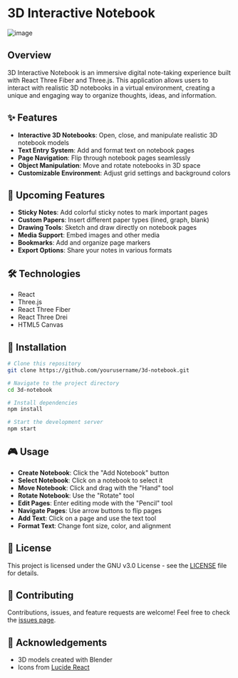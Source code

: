 # 3D Interactive Notebook

![image](https://github.com/user-attachments/assets/730475ee-c574-4b00-903b-3c8d6e5b678c)

## Overview

3D Interactive Notebook is an immersive digital note-taking experience built with React Three Fiber and Three.js. This application allows users to interact with realistic 3D notebooks in a virtual environment, creating a unique and engaging way to organize thoughts, ideas, and information.

## ✨ Features

- **Interactive 3D Notebooks**: Open, close, and manipulate realistic 3D notebook models
- **Text Entry System**: Add and format text on notebook pages
- **Page Navigation**: Flip through notebook pages seamlessly
- **Object Manipulation**: Move and rotate notebooks in 3D space
- **Customizable Environment**: Adjust grid settings and background colors

## 🚀 Upcoming Features

- **Sticky Notes**: Add colorful sticky notes to mark important pages
- **Custom Papers**: Insert different paper types (lined, graph, blank)
- **Drawing Tools**: Sketch and draw directly on notebook pages
- **Media Support**: Embed images and other media
- **Bookmarks**: Add and organize page markers
- **Export Options**: Share your notes in various formats

## 🛠️ Technologies

- React
- Three.js
- React Three Fiber
- React Three Drei
- HTML5 Canvas

## 🔧 Installation

```bash
# Clone this repository
git clone https://github.com/yourusername/3d-notebook.git

# Navigate to the project directory
cd 3d-notebook

# Install dependencies
npm install

# Start the development server
npm start
```

## 🎮 Usage

- **Create Notebook**: Click the "Add Notebook" button
- **Select Notebook**: Click on a notebook to select it
- **Move Notebook**: Click and drag with the "Hand" tool
- **Rotate Notebook**: Use the "Rotate" tool
- **Edit Pages**: Enter editing mode with the "Pencil" tool
- **Navigate Pages**: Use arrow buttons to flip pages
- **Add Text**: Click on a page and use the text tool
- **Format Text**: Change font size, color, and alignment

## 📄 License

This project is licensed under the GNU v3.0 License - see the [LICENSE](LICENSE) file for details.

## 🤝 Contributing

Contributions, issues, and feature requests are welcome! Feel free to check the [issues page](https://github.com/yourusername/3d-notebook/issues).

## 📝 Acknowledgements

- 3D models created with Blender
- Icons from [Lucide React](https://lucide.dev/)

